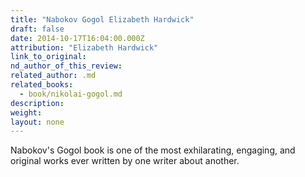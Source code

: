 ```yaml
---
title: "Nabokov Gogol Elizabeth Hardwick"
draft: false
date: 2014-10-17T16:04:00.000Z
attribution: "Elizabeth Hardwick"
link_to_original:
nd_author_of_this_review:
related_author: .md
related_books:
  - book/nikolai-gogol.md
description:
weight:
layout: none
---
```

Nabokov's Gogol book is one of the most exhilarating, engaging, and original works ever written by one writer about another.

